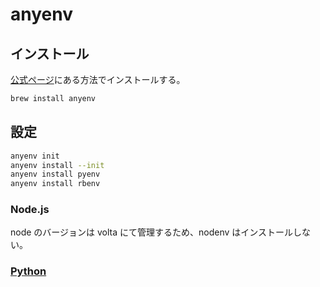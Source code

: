 # anyenv

## インストール

[公式ページ](https://github.com/anyenv/anyenv)にある方法でインストールする。

```sh
brew install anyenv
```

## 設定

```sh
anyenv init
anyenv install --init
anyenv install pyenv
anyenv install rbenv
```

### Node.js

node のバージョンは volta にて管理するため、nodenv はインストールしない。

### [Python](./python.md)
